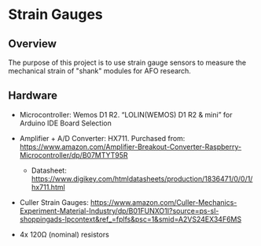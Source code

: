 # Strain Gauges

## Overview
The purpose of this project is to use strain gauge sensors to measure the mechanical strain of "shank" modules for AFO research.


## Hardware
- Microcontroller: Wemos D1 R2. “LOLIN(WEMOS) D1 R2 & mini” for Arduino IDE Board Selection

- Amplifier + A/D Converter: HX711. Purchased from: https://www.amazon.com/Amplifier-Breakout-Converter-Raspberry-Microcontroller/dp/B07MTYT95R 

  - Datasheet: https://www.digikey.com/htmldatasheets/production/1836471/0/0/1/hx711.html


- Culler Strain Gauges: https://www.amazon.com/Culler-Mechanics-Experiment-Material-Industry/dp/B01FUNXO1I?source=ps-sl-shoppingads-lpcontext&ref_=fplfs&psc=1&smid=A2VS24EX34F6MS

- 4x 120Ω (nominal) resistors


